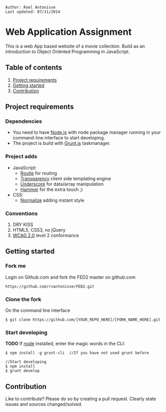 	Author: Roel Antonisse
	Last updated: 07/11/2014

# Web Application Assignment

This is a web App based website of a movie collection. Build as an introduction to Object Oriënted Programming in JavaScript.

## Table of contents

1. [Project requirements](#project-requirements)
2. [Getting started](#getting-started)
3. [Contribution](#contribution)


## Project requirements

### Dependencies

* You need to have [Node.js](http://nodejs.org/) with node package manager running in your command-line interface to start developing.
* The project is build with [Grunt.js](http://gruntjs.com/getting-started) taskmanager.

### Project adds

* JavaScript:
	* [Routie](http://projects.jga.me/routie/) for routing
	* [Transparency](http://leonidas.github.io/transparency/) client side templating engine
	* [Underscore](http://underscorejs.org/) for data/array manipulation
	* [Hammer](http://hammerjs.github.io/) for the extra touch ;)
* CSS:
	* [Normalize](http://necolas.github.io/normalize.css/) adding instant style

### Conventions

1. DRY KISS
2. HTML5, CSS3, no jQuery
3. [WCAG 2.0](http://www.w3.org/TR/WCAG20/) level 2 conformance

## Getting started

### Fork me

Login on Github.com and fork the FED2 master on github.com

	https://github.com/rvantonisse/FED2.git

### Clone the fork

On the command line interface

	$ git clone https://github.com/[YOUR_REPO_HERE]/[FORK_NAME_HERE].git

### Start developing

__TODO__
If [node](#dependencies) installed, enter the magic words in the CLI:

	$ npm install -g grunt-cli	//If you have not used grunt before

	//Start developing
	$ npm install
	$ grunt develop

## Contribution

Like to contribute? Please do so by creating a pull request.
Clearly state issues and sources changed/solved.